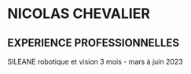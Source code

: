 
<html>
 <body>
   <head>
     <h1>NICOLAS CHEVALIER</h1>
     <H2>EXPERIENCE PROFESSIONNELLES</H2>
     <p>SILEANE robotique et vision 3 mois - mars à juin 2023 </p>
     
   </head>
 </body>


</html>
